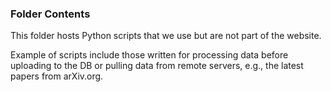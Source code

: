 ### Folder Contents

This folder hosts Python scripts that we use but are not part of
the website.

Example of scripts include those written for processing data before
uploading to the DB or pulling data from remote servers, e.g.,
the latest papers from arXiv.org. 

